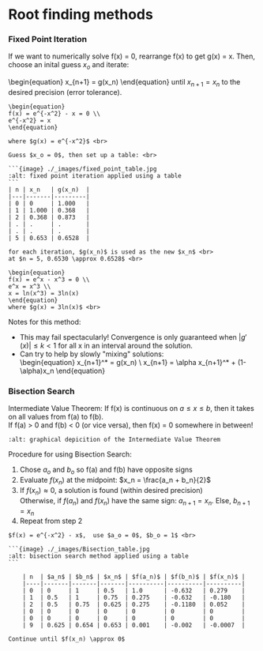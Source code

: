 # Root finding methods
### Fixed Point Iteration
 If we want to numerically solve f(x) = 0, rearrange f(x) to get g(x) = x. Then, choose an inital guess $x_o$ and iterate:

\begin{equation}
x_{n+1} = g(x_n)
\end{equation}
until $x_{n+1} = x_n$ to the desired precision (error tolerance).<br>

````{example} Using Fixed Point Iteration
\begin{equation}
f(x) = e^{-x^2} - x = 0 \\
e^{-x^2} = x 
\end{equation}

where $g(x) = e^{-x^2}$ <br>  

Guess $x_o = 0$, then set up a table: <br>

```{image} ./_images/fixed_point_table.jpg
:alt: fixed point iteration applied using a table
```
| n | x_n   | g(x_n)  |
|---|-------|---------|
| 0 | 0     | 1.000   |
| 1 | 1.000 | 0.368   |
| 2 | 0.368 | 0.873   |
| . | .     | .       |
| . | .     | .       |
| 5 | 0.653 | 0.6528  |
    
for each iteration, $g(x_n)$ is used as the new $x_n$ <br>
at $n = 5, 0.6530 \approx 0.6528$ <br>
````

````{example} Rearranging Functions
\begin{equation}
f(x) = e^x - x^3 = 0 \\
e^x = x^3 \\
x = ln(x^3) = 3ln(x)
\end{equation}
where $g(x) = 3ln(x)$ <br>
````

Notes for this method:<br>
- This may fail spectacularly! Convergence is only guaranteed when $|g'(x)| \le k < 1$ for all x in an interval around the solution. <br>
- Can try to help by slowly "mixing" solutions:<br>
\begin{equation}
x_{n+1}^* = g(x_n) \\
x_{n+1} = \alpha x_{n+1}^* + (1-\alpha)x_n 
\end{equation}
   

### Bisection Search 
Intermediate Value Theorem: If f(x) is continuous on $a \le x \le b$, then it takes on all values from f(a) to f(b). <br>
    If f(a) > 0 and f(b) < 0 (or vice versa), then f(x) = 0 somewhere in between! <br> 

```{image} ./_images/IVT_graph.svg
:alt: graphical depicition of the Intermediate Value Theorem
```

Procedure for using Bisection Search: <br>
1. Chose $a_o$ and $b_o$ so f(a) and f(b) have opposite signs <br>
2. Evaluate $f(x_n)$ at the midpoint: $x_n = \frac{a_n + b_n}{2}$<br>
3. If $f(x_n) \approx 0$, a solution is found (within desired precision) <br>
    Otherwise, if $f(a_n)$ and $f(x_n)$ have the same sign: $a_{n+1} = x_n$. Else, $b_{n+1} = x_n$ <br>
4. Repeat from step 2 <br>

````{example} Using Bisection Search
$f(x) = e^{-x^2} - x$,  use $a_o = 0$, $b_o = 1$ <br>

```{image} ./_images/Bisection_table.jpg
:alt: bisection search method applied using a table
```

    | n  | $a_n$ | $b_n$ | $x_n$ | $f(a_n)$ | $f(b_n)$ | $f(x_n)$ | 
    |----|-------|-------|-------|----------|----------|----------|
    | 0  | 0     | 1     | 0.5   | 1.0      | -0.632   | 0.279    | 
    | 1  | 0.5   | 1     | 0.75  | 0.275    | -0.632   | -0.180   | 
    | 2  | 0.5   | 0.75  | 0.625 | 0.275    | -0.1180  | 0.052    | 
    | 0  | 0     | 0     | 0     | 0        | 0        | 0        |
    | 0  | 0     | 0     | 0     | 0        | 0        | 0        |
    | 9  | 0.625 | 0.654 | 0.653 | 0.001    | -0.002   | -0.0007  | 

Continue until $f(x_n) \approx 0$
````

